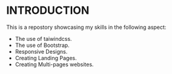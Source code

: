 # INTRODUCTION

This is a repostory showcasing my skills in the following aspect:

* The use of taiwindcss.
* The use of Bootstrap.
* Responsive Designs.
* Creating Landing Pages.
* Creating Multi-pages websites.  
